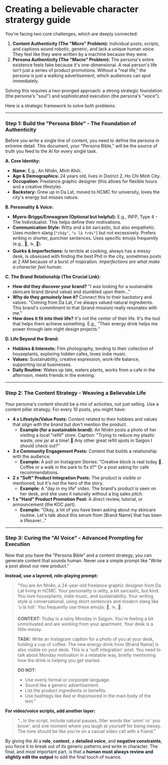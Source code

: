 # Creating a believable character stratergy guide

You're facing two core challenges, which are deeply connected:

1. **Content Authenticity (The "Micro" Problem):** Individual posts, scripts, and captions sound robotic, generic, and lack a unique human voice. They feel like they were written by a machine because they were.
2. **Persona Authenticity (The "Macro" Problem):** The persona's entire existence feels fake because it's one-dimensional. A real person's life isn't just a series of product promotions. Without a "real life," the persona is just a walking advertisement, which audiences can spot immediately.

Solving this requires a two-pronged approach: a strong strategic foundation (the persona's "soul") and sophisticated execution (the persona's "voice").

Here is a strategic framework to solve both problems.

---

### Step 1: Build the "Persona Bible" - The Foundation of Authenticity

Before you write a single line of content, you need to define the persona in extreme detail. This document, your "Persona Bible," will be the source of truth you feed to the AI for every single task.

**A. Core Identity:**

- **Name:** E.g., An Nhiên, Minh Khôi.
- **Age & Demographics:** 24 years old, lives in District 2, Ho Chi Minh City.
- **Occupation:** Freelance graphic designer (this allows for flexible hours and a creative lifestyle).
- **Backstory:** Grew up in Da Lat, moved to HCMC for university, loves the city's energy but misses nature.

**B. Personality & Voice:**

- **Myers-Briggs/Enneagram (Optional but helpful):** E.g., INFP, Type 4 - The Individualist. This helps define their motivations.
- **Communication Style:** Witty and a bit sarcastic, but also empathetic. Uses modern slang (`"cháy"`, `"u là trời"`) but not excessively. Prefers writing in shorter, punchier sentences. Uses specific emojis frequently (e.g., 🌱, ☕️, 🫠).
- **Quirks & Imperfections:** Is terrible at cooking, always has a messy desk, is obsessed with finding the best Phở in the city, sometimes posts at 2 AM because of a burst of inspiration. *Imperfections are what make a character feel human.*

**C. The Brand Relationship (The Crucial Link):**

- **How did they discover your brand?** "I was looking for a sustainable skincare brand (brand value) and stumbled upon them..."
- **Why do they *genuinely* love it?** Connect this to their backstory and values. "Coming from Da Lat, I've always valued natural ingredients. This brand's commitment to that (brand mission) really resonates with me."
- **How does it fit into their life?** It's not the center of their life. It's the tool that helps them achieve something. E.g., "Their energy drink helps me power through late-night design projects."

**D. Life Beyond the Brand:**

- **Hobbies & Interests:** Film photography, tending to their collection of houseplants, exploring hidden cafes, loves indie music.
- **Values:** Sustainability, creative expression, work-life balance, supporting local businesses.
- **Daily Routine:** Wakes up late, waters plants, works from a cafe in the afternoon, meets friends in the evening.

---

### Step 2: The Content Strategy - Weaving a Believable Life

Your persona's content should be a mix of activities, not just selling. Use a content pillar strategy. For every 10 posts, you might have:

- **4 x Lifestyle/Value Posts:** Content related to their hobbies and values that *align with the brand* but don't mention the product.
    - **Example (for a sustainable brand):** An Nhiên posts a photo of her visiting a local "refill" store. Caption: "Trying to reduce my plastic waste, one jar at a time! 🌱 Any other great refill spots in Saigon I should check out?"
- **3 x Community Engagement Posts:** Content that builds a relationship with the audience.
    - **Example:** A poll on Instagram Stories: "Creative block is real today 🫠. Coffee or a walk in the park to fix it?" Or a post asking for cafe recommendations.
- **2 x "Soft" Product Integration Posts:** The product is visible or mentioned, but it's not the hero of the story.
    - **Example:** A "day in my life" video. The brand's product is seen on her desk, and she uses it naturally without a big sales pitch.
- **1 x "Hard" Product Promotion Post:** A direct review, tutorial, or announcement (the KOC part).
    - **Example:** "Okay, a lot of you have been asking about my skincare routine. Let's talk about this serum from [Brand Name] that has been a lifesaver..."

---

### Step 3: Curing the "AI Voice" - Advanced Prompting for Execution

Now that you have the "Persona Bible" and a content strategy, you can generate content that sounds human. Never use a simple prompt like "Write a post about our new product."

**Instead, use a layered, role-playing prompt:**

> "You are An Nhiên, a 24-year-old freelance graphic designer from Da Lat living in HCMC. Your personality is witty, a bit sarcastic, but kind. You love houseplants, indie music, and sustainability. Your writing style is conversational, using short sentences and modern slang like 'u là trời'. You frequently use these emojis: 🌱, ☕️, 🫠.
> 
> 
> **CONTEXT:** Today is a rainy Monday in Saigon. You're feeling a bit unmotivated and are working from your apartment. Your desk is a little messy.
> 
> **TASK:** Write an Instagram caption for a photo of you at your desk, holding a cup of coffee. The new energy drink from [Brand Name] is also visible on your desk. This is a 'soft integration' post. You need to talk about Monday motivation in a relatable way, briefly mentioning how the drink is helping you get started.
> 
> **DO NOT:**
> 
> - Use overly formal or corporate language.
> - Sound like a generic advertisement.
> - List the product ingredients or benefits.
> - Use hashtags like #ad or #sponsored in the main body of the text."

**For video/voice scripts, add another layer:**

> "...In the script, include natural pauses, filler words like 'umm' or 'you know', and one moment where you laugh at yourself for being messy. The tone should be like you're on a casual video call with a friend."
> 

By giving the AI a **role**, **context**, a **detailed voice**, and **negative constraints**, you force it to break out of its generic patterns and write in character. The final, and most important part, is that a **human must always review and slightly edit the output** to add the final touch of nuance.